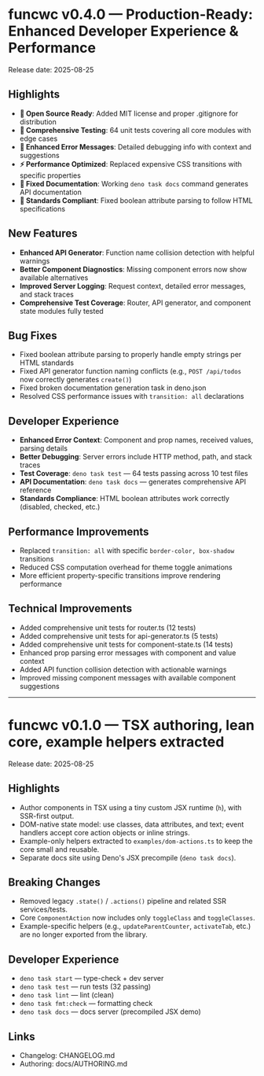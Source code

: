 # funcwc v0.4.0 — Production-Ready: Enhanced Developer Experience & Performance

Release date: 2025-08-25

## Highlights

- **🔐 Open Source Ready**: Added MIT license and proper .gitignore for distribution
- **🧪 Comprehensive Testing**: 64 unit tests covering all core modules with edge cases
- **🐛 Enhanced Error Messages**: Detailed debugging info with context and suggestions
- **⚡ Performance Optimized**: Replaced expensive CSS transitions with specific properties
- **📖 Fixed Documentation**: Working `deno task docs` command generates API documentation
- **🔧 Standards Compliant**: Fixed boolean attribute parsing to follow HTML specifications

## New Features

- **Enhanced API Generator**: Function name collision detection with helpful warnings
- **Better Component Diagnostics**: Missing component errors now show available alternatives
- **Improved Server Logging**: Request context, detailed error messages, and stack traces
- **Comprehensive Test Coverage**: Router, API generator, and component state modules fully tested

## Bug Fixes

- Fixed boolean attribute parsing to properly handle empty strings per HTML standards
- Fixed API generator function naming conflicts (e.g., `POST /api/todos` now correctly generates `create()`)
- Fixed broken documentation generation task in deno.json
- Resolved CSS performance issues with `transition: all` declarations

## Developer Experience

- **Enhanced Error Context**: Component and prop names, received values, parsing details
- **Better Debugging**: Server errors include HTTP method, path, and stack traces  
- **Test Coverage**: `deno task test` — 64 tests passing across 10 test files
- **API Documentation**: `deno task docs` — generates comprehensive API reference
- **Standards Compliance**: HTML boolean attributes work correctly (disabled, checked, etc.)

## Performance Improvements  

- Replaced `transition: all` with specific `border-color, box-shadow` transitions
- Reduced CSS computation overhead for theme toggle animations
- More efficient property-specific transitions improve rendering performance

## Technical Improvements

- Added comprehensive unit tests for router.ts (12 tests)
- Added comprehensive unit tests for api-generator.ts (5 tests) 
- Added comprehensive unit tests for component-state.ts (14 tests)
- Enhanced prop parsing error messages with component and value context
- Added API function collision detection with actionable warnings
- Improved missing component messages with available component suggestions

---

# funcwc v0.1.0 — TSX authoring, lean core, example helpers extracted

Release date: 2025-08-25

## Highlights

- Author components in TSX using a tiny custom JSX runtime (`h`), with SSR-first
  output.
- DOM-native state model: use classes, data attributes, and text; event handlers
  accept core action objects or inline strings.
- Example-only helpers extracted to `examples/dom-actions.ts` to keep the core
  small and reusable.
- Separate docs site using Deno's JSX precompile (`deno task docs`).

## Breaking Changes

- Removed legacy `.state()` / `.actions()` pipeline and related SSR
  services/tests.
- Core `ComponentAction` now includes only `toggleClass` and `toggleClasses`.
- Example-specific helpers (e.g., `updateParentCounter`, `activateTab`, etc.)
  are no longer exported from the library.

## Developer Experience

- `deno task start` — type-check + dev server
- `deno task test` — run tests (32 passing)
- `deno task lint` — lint (clean)
- `deno task fmt:check` — formatting check
- `deno task docs` — docs server (precompiled JSX demo)

## Links

- Changelog: CHANGELOG.md
- Authoring: docs/AUTHORING.md
